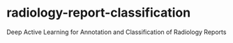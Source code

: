 # radiology-report-classification
Deep Active Learning for Annotation and Classification of Radiology Reports
